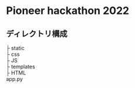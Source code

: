# Pioneer hackathon 2022

## ディレクトリ構成

├ static <br>
    ├ css <br>
    ├ JS <br>
├ templates <br>
    ├ HTML <br>
app.py <br>
